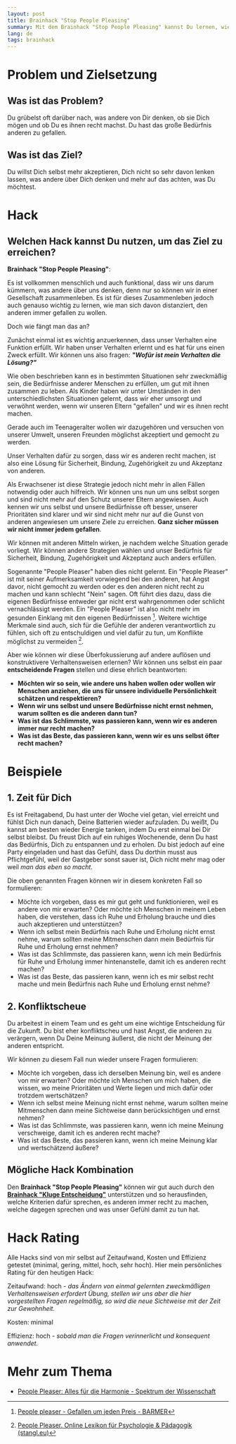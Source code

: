 ```yaml
---
layout: post
title: Brainhack "Stop People Pleasing"
summary: Mit dem Brainhack "Stop People Pleasing" kannst Du lernen, wie Du weniger darüber grübelst, was andere über Dich denken und wie Du öfter Deine eigenen Bedürfnisse erfüllst.
lang: de
tags: brainhack
---
```


# Problem und Zielsetzung

## Was ist das Problem?

Du grübelst oft darüber nach, was andere von Dir denken, ob sie Dich mögen und ob Du es ihnen recht machst. Du hast das große Bedürfnis anderen zu gefallen.

## Was ist das Ziel?

Du willst Dich selbst mehr akzeptieren, Dich nicht so sehr davon lenken lassen, was andere über Dich denken und mehr auf das achten, was Du möchtest.

# Hack

## Welchen Hack kannst Du nutzen, um das Ziel zu erreichen?

**Brainhack "Stop People Pleasing"**:

Es ist vollkommen menschlich und auch funktional, dass wir uns darum kümmern, was andere über uns denken, denn nur so können wir in einer Gesellschaft zusammenleben.
Es ist für dieses Zusammenleben jedoch auch genauso wichtig zu lernen, wie man sich davon distanziert, den anderen immer gefallen zu wollen. 

Doch wie fängt man das an?

Zunächst einmal ist es wichtig anzuerkennen, dass unser Verhalten eine Funktion erfüllt. Wir haben unser Verhalten erlernt und es hat für uns einen Zweck erfüllt. Wir können uns also fragen: **_"Wofür ist mein Verhalten die Lösung?"_**

Wie oben beschrieben kann es in bestimmten Situationen sehr zweckmäßig sein, die Bedürfnisse anderer Menschen zu erfüllen, um gut mit ihnen zusammen zu leben. Als Kinder haben wir unter Umständen in den unterschiedlichsten Situationen gelernt, dass wir eher umsorgt und verwöhnt werden, wenn wir unseren Eltern "gefallen" und wir es ihnen recht machen.

Gerade auch im Teenageralter wollen wir dazugehören und versuchen von unserer Umwelt, unseren Freunden möglichst akzeptiert und gemocht zu werden.

Unser Verhalten dafür zu sorgen, dass wir es anderen recht machen, ist also eine Lösung für Sicherheit, Bindung, Zugehörigkeit zu und Akzeptanz von anderen.

Als Erwachsener ist diese Strategie jedoch nicht mehr in allen Fällen notwendig oder auch hilfreich. Wir können uns nun um uns selbst sorgen und sind nicht mehr auf den Schutz unserer Eltern angewiesen. Auch kennen wir uns selbst und unsere Bedürfnisse oft besser, unserer Prioritäten sind klarer und wir sind nicht mehr nur auf die Gunst von anderen angewiesen um unsere Ziele zu erreichen. **Ganz sicher müssen wir nicht immer jedem gefallen**.

Wir können mit anderen Mitteln wirken, je nachdem welche Situation gerade vorliegt.
Wir können andere Strategien wählen und unser Bedürfnis für Sicherheit, Bindung, Zugehörigkeit und Akzeptanz auch anders erfüllen.

Sogenannte "People Pleaser" haben dies nicht gelernt. Ein "People Pleaser" ist mit seiner Aufmerksamkeit vorwiegend bei den anderen, hat Angst davor, nicht gemocht zu werden oder es den anderen nicht recht zu machen und kann schlecht "Nein" sagen. Oft führt dies dazu, dass die eigenen Bedürfnisse entweder gar nicht erst wahrgenommen oder schlicht vernachlässigt werden. Ein "People Pleaser" ist also nicht mehr im gesunden Einklang mit den eigenen Bedürfnissen [^1].
Weitere wichtige Merkmale sind auch, sich für die Gefühle der anderen verantwortlich zu fühlen, sich oft zu entschuldigen und viel dafür zu tun, um Konflikte möglichst zu vermeiden [^2].

Aber wie können wir diese Überfokussierung auf andere auflösen und konstruktivere Verhaltensweisen erlernen? 
Wir können uns selbst ein paar **entscheidende Fragen** stellen und diese ehrlich beantworten:

- **Möchten wir so sein, wie andere uns haben wollen oder wollen wir Menschen anziehen, die uns für unsere individuelle Persönlichkeit schätzen und respektieren?**
- **Wenn wir uns selbst und unsere Bedürfnisse nicht ernst nehmen, warum sollten es die anderen dann tun?**
- **Was ist das Schlimmste, was passieren kann, wenn wir es anderen immer nur recht machen?**
- **Was ist das Beste, das passieren kann, wenn wir es uns selbst öfter recht machen?**

# Beispiele

## 1. Zeit für Dich 

Es ist Freitagabend, Du hast unter der Woche viel getan, viel erreicht und fühlst Dich nun danach, Deine Batterien wieder aufzuladen. 
Du weißt, Du kannst am besten wieder Energie tanken, indem Du erst einmal bei Dir selbst bleibst. 
Du freust Dich auf ein ruhiges Wochenende, denn Du hast das Bedürfnis, Dich zu entspannen und zu erholen. 
Du bist jedoch auf eine Party eingeladen und hast das Gefühl, dass Du dorthin musst aus Pflichtgefühl, weil der Gastgeber sonst sauer ist, Dich nicht mehr mag oder weil _man das eben so macht_.

Die oben genannten Fragen können wir in diesem konkreten Fall so formulieren:

- Möchte ich vorgeben, dass es mir gut geht und funktionieren, weil es andere von mir erwarten? Oder möchte ich Menschen in meinem Leben haben, die verstehen, dass ich Ruhe und Erholung brauche und dies auch akzeptieren und unterstützen?
- Wenn ich selbst mein Bedürfnis nach Ruhe und Erholung nicht ernst nehme, warum sollten meine Mitmenschen dann mein Bedürfnis für Ruhe und Erholung ernst nehmen?
- Was ist das Schlimmste, das passieren kann, wenn ich mein Bedürfnis für Ruhe und Erholung immer hintenanstelle, damit ich es anderen recht machen?
- Was ist das Beste, das passieren kann, wenn ich es mir selbst recht mache und mein Bedürfnis nach Ruhe und Erholung ernst nehme?

##  2. Konfliktscheue 

Du arbeitest in einem Team und es geht um eine wichtige Entscheidung für die Zukunft. Du bist eher konfliktscheu und hast Angst, die anderen zu verärgern, wenn Du Deine Meinung äußerst, die nicht der Meinung der anderen entspricht.

Wir können zu diesem Fall nun wieder unsere Fragen formulieren:

- Möchte ich vorgeben, dass ich derselben Meinung bin, weil es andere von mir erwarten? Oder möchte ich Menschen um mich haben, die wissen, wo meine Prioritäten und Werte liegen und mich dafür oder trotzdem wertschätzen?
- Wenn ich selbst meine Meinung nicht ernst nehme, warum sollten meine Mitmenschen dann meine Sichtweise dann berücksichtigen und ernst nehmen?
- Was ist das Schlimmste, was passieren kann, wenn ich meine Meinung verschweige, damit ich es anderen recht mache?
- Was ist das Beste, das passieren kann, wenn ich meine Meinung klar und wertschätzend äußere?

## Mögliche Hack Kombination

Den **Brainhack "Stop People Pleasing"** können wir gut auch durch den [**Brainhack "Kluge Entscheidung"**](2024-01-08-brainhack-smart-goals.md) unterstützen und so herausfinden, welche Kriterien dafür sprechen, es anderen immer recht zu machen, welche dagegen sprechen und was unser Gefühl damit zu tun hat.


# Hack Rating

Alle Hacks sind von mir selbst auf Zeitaufwand, Kosten und Effizienz getestet (minimal, gering, mittel, hoch, sehr hoch). Hier mein persönliches Rating für den heutigen Hack:

Zeitaufwand: hoch - _das Ändern von einmal gelernten zweckmäßigen Verhaltensweisen erfordert Übung, stellen wir uns aber die hier vorgestellten Fragen regelmäßig, so wird die neue Sichtweise mit der Zeit zur Gewohnheit._

Kosten: minimal

Effizienz: hoch - _sobald man die Fragen verinnerlicht und konsequent anwendet._

# Mehr zum Thema

- [People Pleaser: Alles für die Harmonie - Spektrum der Wissenschaft](https://www.spektrum.de/news/people-pleaser-alles-fuer-die-harmonie/2201292)

[^1]: [People pleaser - Gefallen um jeden Preis - BARMER](https://www.barmer.de/gesundheit-verstehen/psyche/psychische-gesundheit/people-pleaser-1159850)
[^2]: [People Pleaser. Online Lexikon für Psychologie & Pädagogik (stangl.eu)](https://lexikon.stangl.eu/34050/people-pleaser)

